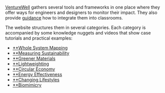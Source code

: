 
[VentureWell](https://venturewell.org/tools_for_design/introduction/) gathers several tools and frameworks in one place where they offer ways for engineers and designers to monitor their impact. They also provide [guidance](https://venturewell.org/tools_for_design/integrating-into-classes/) how to integrate them into classrooms.

The website structures them in several categories. Each category is accompanied by some knowledge nuggets and videos that show case tutorials and practical examples:

- [**Whole System Mapping](https://venturewell.org/tools_for_design/whole-systems-mapping/)
- [**Measuring Sustainability](https://venturewell.org/tools_for_design/measuring-sustainability/)
- [**Greener Materials](https://venturewell.org/tools_for_design/greener-materials/)
- [**Lightweighting](https://venturewell.org/tools_for_design/lightweighting/)
- [**Circular Economy](https://venturewell.org/tools_for_design/design-lifetime-sharing/)
- [**Energy Effectiveness](https://venturewell.org/tools_for_design/energy-effectiveness/)
- [**Changing Lifestyles](https://venturewell.org/tools_for_design/energy-effectiveness/)
- [**Biomimicry](https://venturewell.org/tools_for_design/biomimicry/)